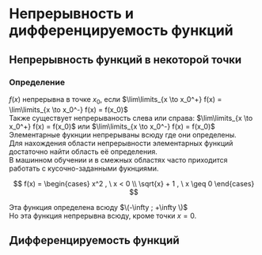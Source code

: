 # Непрерывность и дифференцируемость функций

## Непрерывность функций  в некоторой точки
### Определение
$f(x)$ непрерывна в точке $x_0$, если $\lim\limits_{x \to x_0^+} f(x) = \lim\limits_{x \to x_0^-} f(x) = f(x_0)$ \
Также существует непрерываность слева или справа: $\lim\limits_{x \to x_0^+} f(x) = f(x_0)$ или $\lim\limits_{x \to x_0^-} f(x) = f(x_0)$ \
Элементарные фукнции непрерываны всюду где они определены.\
Для нахождения области непрерывности элементарных функций достаточно найти область её определения. \
В машинном обучении и в смежных областях часто приходится работать с кусочно-заданными фукнциями.

$$
f(x) =
  \begin{cases}
    x^2 , \ x < 0 \\
    \sqrt{x} + 1 , \ x \geq 0
  \end{cases}
$$

Эта функция определена всюду $\(-\infty ; +\infty \)$ \
Но эта функция непрерывна всюду, кроме точки $x = 0$.

## Дифференцируемость функций
